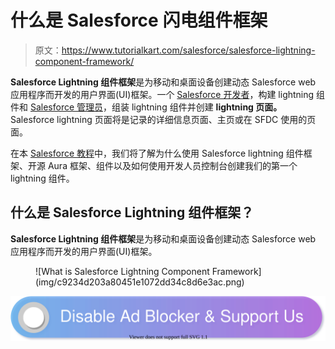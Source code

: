 # 什么是 Salesforce 闪电组件框架

> 原文：<https://www.tutorialkart.com/salesforce/salesforce-lightning-component-framework/>

**Salesforce Lightning 组件框架**是为移动和桌面设备创建动态 Salesforce web 应用程序而开发的用户界面(UI)框架。一个 [Salesforce 开发者](https://www.tutorialkart.com/salesforce-tutorials/salesforce-developer-tutorials/)，构建 lightning 组件和 [Salesforce 管理员](https://www.tutorialkart.com/salesforce-tutorials/salesforce-administrator/)，组装 lightning 组件并创建 **lightning 页面。** Salesforce lightning 页面将是记录的详细信息页面、主页或在 SFDC 使用的页面。

在本 [Salesforce 教程](https://www.tutorialkart.com/salesforce-tutorials/)中，我们将了解为什么使用 Salesforce lightning 组件框架、开源 Aura 框架、组件以及如何使用开发人员控制台创建我们的第一个 lightning 组件。

## 什么是 Salesforce Lightning 组件框架？

**Salesforce Lightning 组件框架**是为移动和桌面设备创建动态 Salesforce web 应用程序而开发的用户界面(UI)框架。

<figure class="aligncenter">![What is Salesforce Lightning Component Framework](img/c9234d203a80451e1072dd34c8d6e3ac.png)</figure>

[![](img/925da31b32d6bc3827932f6c8afb11bb.png)](https://www.tutorialkart.com/)